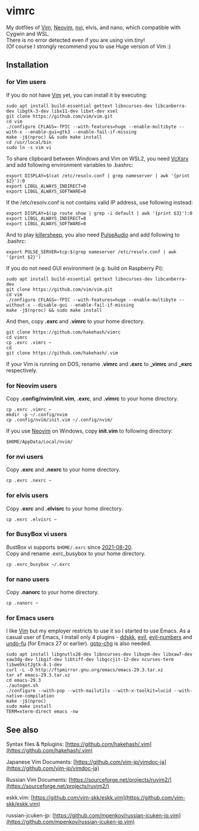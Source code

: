 # vimrc
My dotfiles of [Vim](https://github.com/vim/vim), [Neovim](https://github.com/neovim/neovim), [nvi](https://fossies.org/linux/privat/old/nvi-1.81.6.tar.gz/), elvis, and nano, which compatible with Cygwin and WSL.  
There is no error detected even if you are using vim.tiny!  
(Of course I strongly recommend you to use Huge version of Vim :)  

## Installation
### for Vim users
If you do not have [Vim](https://github.com/vim/vim) yet, you can install it by executing:

    sudo apt install build-essential gettext libncurses-dev libcanberra-dev libgtk-3-dev libx11-dev libxt-dev xsel
    git clone https://github.com/vim/vim.git
    cd vim
    ./configure CFLAGS=-fPIC --with-features=huge --enable-multibyte --with-x --enable-gui=gtk3 --enable-fail-if-missing
    make -j$(nproc) && sudo make install
    cd /usr/local/bin
    sudo ln -s vim vi

To share clipboard between Windows and Vim on WSL2, you need [VcXsrv](https://sourceforge.net/projects/vcxsrv/) and add following environment variables to .bashrc:

    export DISPLAY=$(cat /etc/resolv.conf | grep nameserver | awk '{print $2}'):0
    export LIBGL_ALWAYS_INDIRECT=0
    export LIBGL_ALWAYS_SOFTWARE=0

If the /etc/resolv.conf is not contains valid IP address, use following instead:

    export DISPLAY=$(ip route show | grep -i default | awk '{print $3}'):0
    export LIBGL_ALWAYS_INDIRECT=0
    export LIBGL_ALWAYS_SOFTWARE=0

And to play [killersheep](https://github.com/vim/killersheep), you also need [PulseAudio](https://www.freedesktop.org/wiki/Software/PulseAudio/Ports/Windows/Support/) and add following to .bashrc:

    export PULSE_SERVER=tcp:$(grep nameserver /etc/resolv.conf | awk '{print $2}')

If you do not need GUI environment (e.g. build on Raspberry Pi):

    sudo apt install build-essential gettext libncurses-dev libcanberra-dev
    git clone https://github.com/vim/vim.git
    cd vim
    ./configure CFLAGS=-fPIC --with-features=huge --enable-multibyte --without-x --disable-gui --enable-fail-if-missing
    make -j$(nproc) && sudo make install

And then, copy **.exrc** and **.vimrc** to your home directory.

    git clone https://github.com/hakehash/vimrc
    cd vimrc
    cp .exrc .vimrc ~
    cd
    git clone https://github.com/hakehash/.vim

If your Vim is running on DOS, rename **.vimrc** and **.exrc** to **_vimrc** and **_exrc** respectively.

### for Neovim users
Copy **.config/nvim/init.vim**, **.exrc**, and **.vimrc** to your home directory.

    cp .exrc .vimrc ~
    mkdir -p ~/.config/nvim
    cp .config/nvim/init.vim ~/.config/nvim/

If you use [Neovim](https://github.com/neovim/neovim) on Windows, copy **init.vim** to following directory:

    $HOME/AppData/Local/nvim/

### for nvi users
Copy **.exrc** and **.nexrc** to your home directory.

    cp .exrc .nexrc ~

### for elvis users
Copy **.exrc** and **.elvisrc** to your home directory.

    cp .exrc .elvisrc ~

### for BusyBox vi users
BustBox vi supports `$HOME/.exrc` since [2021-08-20](https://git.busybox.net/busybox/commit/?id=f9217cd235c2a139ae22cf549c7614724f1fc6cf).  
Copy and rename .exrc_busybox to your home directory.

    cp .exrc_busybox ~/.exrc

### for nano users
Copy **.nanorc** to your home directory.

    cp .nanorc ~

### for Emacs users
I like [Vim](https://github.com/vim/vim) but my employer restricts to use it so I started to use Emacs. As a casual user of Emacs, I install only 4 plugins - [ddskk](https://github.com/skk-dev/ddskk), [evil](https://github.com/emacs-evil/evil), [evil-numbers](https://github.com/cofi/evil-numbers) and [undo-fu](https://codeberg.org/ideasman42/emacs-undo-fu) (for Emacs 27 or earlier). [goto-chg](https://github.com/emacs-evil/goto-chg) is also needed.

    sudo apt install libgnutls28-dev libncurses-dev libxpm-dev libxaw7-dev xaw3dg-dev libgif-dev libtiff-dev libgccjit-12-dev ncurses-term libwebkit2gtk-4.1-dev
    curl -L -O http://ftpmirror.gnu.org/emacs/emacs-29.3.tar.xz
    tar xf emacs-29.3.tar.xz
    cd emacs-29.3
    ./autogen.sh
    ./configure --with-pop --with-mailutils --with-x-toolkit=lucid --with-native-compilation
    make -j$(nproc)
    sudo make install
    TERM=xterm-direct emacs -nw

## See also
Syntax files & ftplugins: [https://github.com/hakehash/.vim](https://github.com/hakehash/.vim)

Japanese Vim Documents:  [https://github.com/vim-jp/vimdoc-ja](https://github.com/vim-jp/vimdoc-ja)

Russian Vim Documents: [https://sourceforge.net/projects/ruvim2/](https://sourceforge.net/projects/ruvim2/)

eskk.vim: [https://github.com/vim-skk/eskk.vim](https://github.com/vim-skk/eskk.vim)

russian-jcuken-jp: [https://github.com/mpenkov/russian-jcuken-jp.vim](https://github.com/mpenkov/russian-jcuken-jp.vim)

